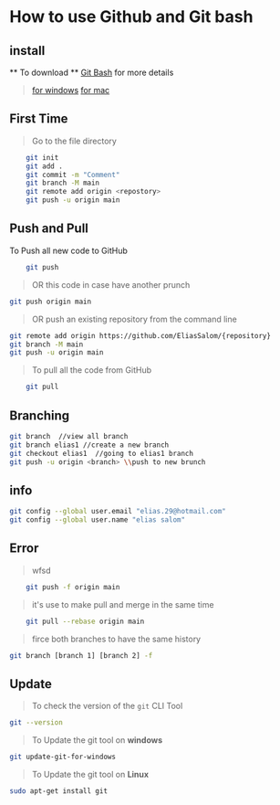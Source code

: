# How to use Github and Git bash

## install
** To download **
[Git Bash](https://gitforwindows.org/)
for more details
> [for windows](https://www.youtube.com/watch?v=4xqVv2lTo40)
> [for mac](https://www.youtube.com/watch?v=F02LEVYEmQw&ab_channel=TechStart)

## First Time
> Go to the file directory
```sh
    git init 
    git add .
    git commit -m "Comment"
    git branch -M main
    git remote add origin <repostory>
    git push -u origin main
```
## Push and Pull
To Push all new code to GitHub
```sh
    git push 
```
> OR this code in case have another prunch
```sh
git push origin main
```
> OR push an existing repository from the command line
```sh
git remote add origin https://github.com/EliasSalom/{repository}
git branch -M main
git push -u origin main
```
> To pull all the code from GitHub
```sh
    git pull
```

## Branching
```sh
git branch  //view all branch
git branch elias1 //create a new branch
git checkout elias1  //going to elias1 branch
git push -u origin <branch> \\push to new brunch
```
## info
```sh
git config --global user.email "elias.29@hotmail.com"
git config --global user.name "elias salom"
```
## Error
> wfsd
```sh
    git push -f origin main
```
> it's use to make pull and merge in the same time
```sh
    git pull --rebase origin main
```
> firce both branches to have the same history
```sh
git branch [branch 1] [branch 2] -f
```
## Update
> To check the version of the `git` CLI Tool
```sh
git --version
```
> To Update the git tool on **windows**
```sh
git update-git-for-windows
```
> To Update the git tool on **Linux**
```sh
sudo apt-get install git
```
